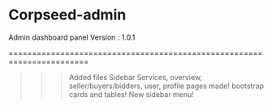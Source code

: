 ﻿# Corpseed-admin
Admin dashboard panel
Version : 1.0.1

=======================================================================
>>> Added files
>>> Sidebar
>>> Services, overview, seller/buyers/bidders, user, profile pages made!
>>> bootstrap cards and tables!
>>> New sidebar menu!
